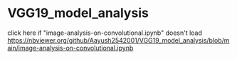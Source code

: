 # VGG19_model_analysis
click here if "image-analysis-on-convolutional.ipynb" doesn't load https://nbviewer.org/github/Aayush2542001/VGG19_model_analysis/blob/main/image-analysis-on-convolutional.ipynb
